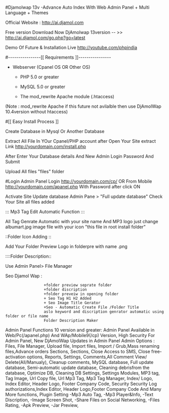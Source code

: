 #Djamolwap 13v -Advance Auto Index With Web Admin Panel + Multi Language + Themes

Official Website : http://ai.djamol.com


Free version Download Now
DjAmolwap 13version -- >> http://ai.djamol.com/go.php?go=latest


Demo Of Future & Installation Live http://youtube.com/phpindia

#----------------[[ Requirements ]]----------------
* Webserver (Cpanel OS OR Other OS)

   * PHP 5.0 or greater

   * MySQL 5.0 or greater

   * The mod_rewrite Apache module (.htaccess)

(Note : mod_rewrite Apache if this future not avilalble then use DjAmolWap 10.4version without htaccess)

#[[ Easy Install Process ]]

Create Database in Mysql Or Another Database
   
Extract All File In YOur Cpanel/PHP account after Open Your Site extract Link http://yourdomain.com/install.php
   
After Enter Your Database details And New Admin Login Password And Submit
   
Upload All files "files" folder

#Login Admin Panel
Login http://yourdomain.com/cp/ OR From Mobile http://yourdomain.com/apanel.php With Password after click ON


Activate Site Update database Admin Pane > "Full update database" Check Your Site all files added


::: Mp3 Tag Edit Automatic Function :::

All Tag Genrate Automatic with your site name And MP3 logo just change albumart.jpg image file with your icon "this file in root install folder"

::Folder Icon Adding ::


Add Your Folder Preview Logo in folderpre
with name <folder id>.png


::::Folder Description::

Use Admin Panel> File Manager

Seo Djamol Wap     : 

                     +folder preview seprate folder
                     +folder discription
                     +folder preveiw in opening folder
                     + Seo Tag H1 H2 Added
                     + Seo Image Title Gerator
                     +Seo - Automatic Create File /Folder Title 
                     aslo keyword and discription genrator automatic using folder or file name
                     Folder Description Maker


Admin Panel Functions 10 version and greater:
                    Admin Panel Available in Web/Pc(/apanel.php) And WAp/Mobile9(/cp) Version,
                    High Security For Admin Panel,
                    New DjAmolWap Updates in Admin Panel
          Admin Options :
                    Files, File Manager, Upload file, Import files,
                    Import / Grub,Mass renaming files,Advance orders Sections,
                    Sections, Close Access to SMS, Close free-activation options,
                    Reports, Settings, Comments,All Comment View/ Delete(All/Manualy),
                    Cleanup comments, MySQL database, Full update database,
                    Semi-automatic update database, Cleaning debrisfrom the database, 
                    Optimize DB, Cleaning DB Settings, Settings Modules, MP3 tag, Tag Image, Url Copy file,
                     Url Mp3 Tag, Mp3 Tag Manager, Index/ Logo, Index Editor, Header Logo,
                     Footer Company Code, Security Security Log authorizations,Index Editor,
                     Header Logo,Footer Company Code And Many More functions,
                Plugin Setting
                      -Mp3 Auto Tag,
                      -Mp3 Player&Info,
                      -Text Discription,
                      -Image Screen Shot,
                      -Share Files on Social Networking,
                      -Files Rating,
                      -Apk Preview,
                      -Jar Preview,

                          








